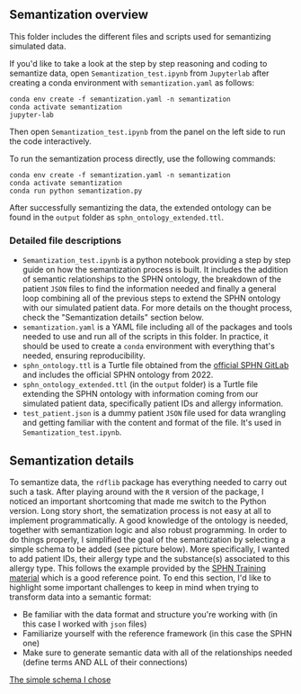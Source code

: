 ## Semantization overview

This folder includes the different files and scripts used for semantizing simulated data. 

If you'd like to take a look at the step by step reasoning and coding to semantize data, open `Semantization_test.ipynb` from `Jupyterlab` after creating a conda environment with `semantization.yaml` as follows:

```
conda env create -f semantization.yaml -n semantization
conda activate semantization
jupyter-lab
```

Then open `Semantization_test.ipynb` from the panel on the left side to run the code interactively.

To run the semantization process directly, use the following commands:

```
conda env create -f semantization.yaml -n semantization
conda activate semantization
conda run python semantization.py
```

After successfully semantizing the data, the extended ontology can be found in the `output` folder as `sphn_ontology_extended.ttl`.

### Detailed file descriptions

 - `Semantization_test.ipynb` is a python notebook providing a step by step guide on how the semantization process is built. It includes the addition of semantic relationships to the SPHN ontology, the breakdown of the patient `JSON` files to find the information needed and finally a general loop combining all of the previous steps to extend the SPHN ontology with our simulated patient data. For more details on the thought process, check the "Semantization details" section below.
 - `semantization.yaml` is a YAML file including all of the packages and tools needed to use and run all of the scripts in this folder. In practice, it should be used to create a `conda` environment with everything that's needed, ensuring reproducibility.
 - `sphn_ontology.ttl` is a Turtle file obtained from the [official SPHN GitLab](https://git.dcc.sib.swiss/sphn-semantic-framework/sphn-ontology) and includes the official SPHN ontology from 2022.
 - `sphn_ontology_extended.ttl` (in the `output` folder) is a Turtle file extending the SPHN ontology with information coming from our simulated patient data, specifically patient IDs and allergy information.
 - `test_patient.json` is a dummy patient `JSON` file used for data wrangling and getting familiar with the content and format of the file. It's used in `Semantization_test.ipynb`.
 
## Semantization details

To semantize data, the `rdflib` package has everything needed to carry out such a task. After playing around with the `R` version of the package, I noticed an important shortcoming that made me switch to the Python version. Long story short, the sematization process is not easy at all to implement programmatically. A good knowledge of the ontology is needed, together with semantization logic and also robust programming. In order to do things properly, I simplified the goal of the semantization by selecting a simple schema to be added (see picture below). More specifically, I wanted to add patient IDs, their allergy type and the substance(s) associated to this allergy type. This follows the example provided by the [SPHN Training material](https://git.dcc.sib.swiss/sphn-semantic-framework/sphn-training-material/-/tree/master/SPHN%20RDF%20and%20SPARQL%20primer#training-primer-rdf-and-sparql) which is a good reference point. 
To end this section, I'd like to highlight some important challenges to keep in mind when trying to transform data into a semantic format:

 - Be familiar with the data format and structure you're working with (in this case I worked with `json` files)
 - Familiarize yourself with the reference framework (in this case the SPHN one)
 - Make sure to generate semantic data with all of the relationships needed (define terms AND ALL of their connections)

[The simple schema I chose](simple_schema.png "The simple schema I chose")